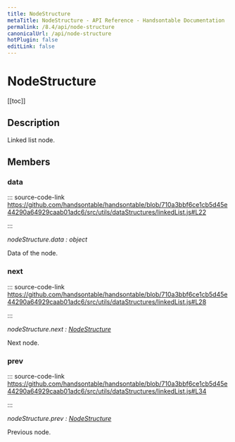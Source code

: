 ```yaml
---
title: NodeStructure
metaTitle: NodeStructure - API Reference - Handsontable Documentation
permalink: /8.4/api/node-structure
canonicalUrl: /api/node-structure
hotPlugin: false
editLink: false
---
```


# NodeStructure

[[toc]]

## Description

Linked list node.


## Members

### data
  
::: source-code-link https://github.com/handsontable/handsontable/blob/710a3bbf6ce1cb5d45e44290a64929caab01adc6/src/utils/dataStructures/linkedList.js#L22

:::

_nodeStructure.data : object_

Data of the node.



### next
  
::: source-code-link https://github.com/handsontable/handsontable/blob/710a3bbf6ce1cb5d45e44290a64929caab01adc6/src/utils/dataStructures/linkedList.js#L28

:::

_nodeStructure.next : [NodeStructure](@/api/nodeStructure.md)_

Next node.



### prev
  
::: source-code-link https://github.com/handsontable/handsontable/blob/710a3bbf6ce1cb5d45e44290a64929caab01adc6/src/utils/dataStructures/linkedList.js#L34

:::

_nodeStructure.prev : [NodeStructure](@/api/nodeStructure.md)_

Previous node.



